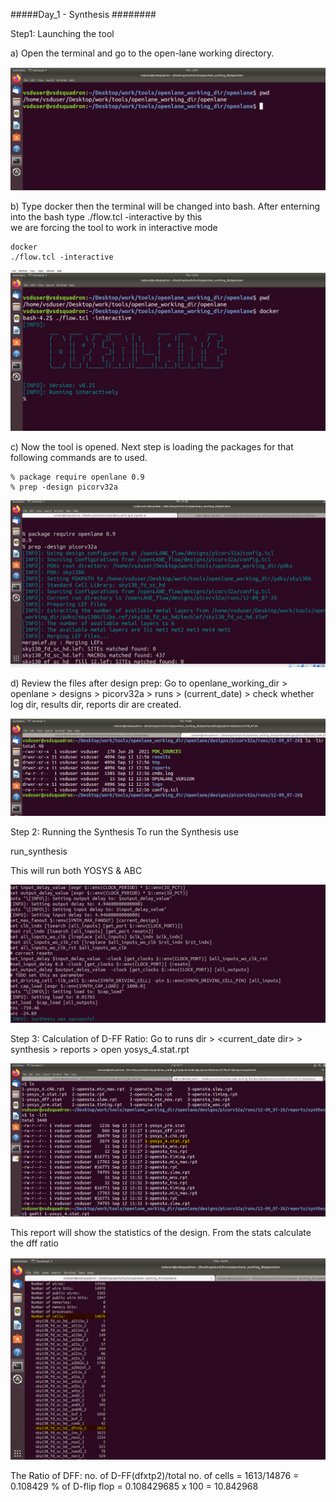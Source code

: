 #####Day_1 - Synthesis ########

Step1: Launching the tool

 a) Open the terminal and go to the open-lane working directory.
     
  ![step1_a](image1.PNG)
 
 b) Type docker then the terminal will be changed into bash. After enterning into the bash type ./flow.tcl -interactive by this  
    we are forcing the tool to work in interactive mode 
    
    docker
    ./flow.tcl -interactive

  ![step1_b](imag2.PNG)
 
 c) Now the tool is opened. Next step is loading the packages for that following commands are to used.

    % package require openlane 0.9
    % prep -design picorv32a 
 
   ![step1_c](image3.PNG)
 
 d)  Review the files after design prep:
     Go to openlane_working_dir > openlane > designs > picorv32a > runs > (current_date) > check whether log dir, results dir, reports dir are created.
     
   ![step1_d](image4.PNG)

Step 2: Running the Synthesis
 To run the Synthesis use 
     
   run_synthesis
    
 This will run both YOSYS & ABC
 
![step2](image5.PNG)

Step 3: Calculation of D-FF Ratio:
 Go to runs dir > <current_date dir> > synthesis > reports > open yosys_4.stat.rpt 

![step3](image6.PNG)
 
 This report will show the statistics of the design. From the stats calculate the dff ratio

![step3](image7.PNG)
 
 The Ratio of DFF: 
 no. of D-FF(dfxtp2)/total no. of cells = 1613/14876 = 0.108429
 % of D-flip flop = 0.108429685 x 100 = 10.842968






